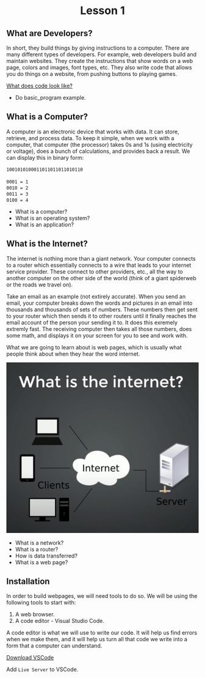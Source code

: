 <h1 style='text-align:center'>Lesson 1</h1>

## What are Developers?
In short, they build things by giving instructions to a computer. There are many different types of developers. For example, web developers build and maintain websites. They create the instructions that show words on a web page, colors and images, font types, etc. They also write code that allows you do things on a website, from pushing buttons to playing games.

[What does code look like?](https://github.com/mhjarvis/odin-projects/blob/main/odin-library/main.js)

* Do basic_program example.

## What is a Computer?
A computer is an electronic device that works with data. It can store, retrieve, and process data. To keep it simple, when we work with a computer, that computer (the processor) takes 0s and 1s (using electricity or voltage), does a bunch of calculations, and provides back a result. We can display this in binary form:

    1001010100011011011011010110

    0001 = 1
    0010 = 2
    0011 = 3
    0100 = 4

* What is a computer?
* What is an operating system?
* What is an application?

## What is the Internet?
The internet is nothing more than a giant network. Your computer connects to a router which essentially connects to a wire that leads to your internet service provider. These connect to other providers, etc., all the way to another computer on the other side of the world (think of a giant spiderweb or the roads we travel on).  

Take an email as an example (not extirely accurate). When you send an email, your computer breaks down the words and pictures in an email into thousands and thousands of sets of numbers. These numbers then get sent to your router which then sends it to other routers until it finally reaches the email account of the person your sending it to. It does this exremely extremly fast. The receiving computer then takes all those numbers, does some math, and displays it on your screen for you to see and work with.

What we are going to learn about is web pages, which is usually what people think about when they hear the word internet.

<img src='../assets/lesson_1/what_is_the_internet.png'>

* What is a network?
* What is a router?
* How is data transferred?
* What is a web page?

## Installation
In order to build webpages, we will need tools to do so. We will be using the following tools to start with:

1. A web browser.
2. A code editor - Visual Studio Code.

A code editor is what we will use to write our code. It will help us find errors when we make them, and it will help us turn all that code we write into a form that a computer can understand.

[Download VSCode](https://code.visualstudio.com/)

Add ```Live Server``` to VSCode.
